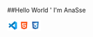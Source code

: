 ##Hello World ' I'm AnaSse

<img align="left" alt="Visual Studio Code" width="26px" src="./icons/icon_vscode.png">
<img align="left" alt="HTML5" width="26px" src="./icons/icon_html.png">
<img align="left" alt="CSS3" width="26px" src="./icons/icon_css.png">
<img align="left" alt="CSharp" width="26px" src="https://raw.githubusercontent.com>
<img align="left" alt="JavaScript" width="26px" src="https://raw.githubusercontent>
<img align="left" alt="React" width="26px" src="https://raw.githubusercontent.com/>
<img align="left" alt="Node.js" width="26px" src="https://raw.githubusercontent.co>
<img align="left" alt="python" width="26px" src="https://raw.githubusercontent.com>




